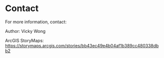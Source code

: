 # Contact

For more information, contact:

Author: Vicky Wong

ArcGIS StoryMaps: https://storymaps.arcgis.com/stories/bb43ec49e4b04af1b389cc480338dbb2
